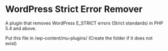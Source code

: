 WordPress Strict Error Remover  
=======================

A plugin that removes WordPress E_STRICT errors (Strict standards) in PHP 5.4 and above.

Put this file in /wp-content/mu-plugins/
(Create the folder if it does not exist)
